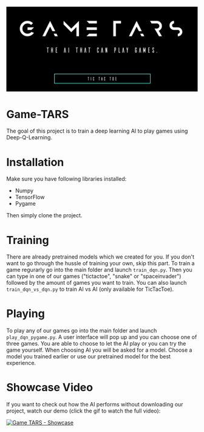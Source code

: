 ![Game-TARS](https://github.com/Silvan-M/Game-TARS/blob/master/resources/title.png?raw=true)

# Game-TARS
The goal of this project is to train a deep learning AI to play games using Deep-Q-Learning.

# Installation
Make sure you have following libraries installed:
- Numpy
- TensorFlow
- Pygame

Then simply clone the project.

# Training
There are already pretrained models which we created for you. If you don't want to go through the hussle of training your own, skip this part.
To train a game regurarly go into the main folder and launch `train_dqn.py`. Then you can type in one of our games ("tictactoe", "snake" or "spaceinvader") followed by the amount of games you want to train.
You can also launch `train_dqn_vs_dqn.py` to train AI vs AI (only available for TicTacToe).

# Playing
To play any of our games go into the main folder and launch `play_dqn_pygame.py`. A user interface will pop up and you can choose one of three games. 
You are able to choose to let the AI play or you can try the game yourself. When choosing AI you will be asked for a model. Choose a model you trained earlier or use our pretrained model for the best experience.

# Showcase Video
If you want to check out how the AI performs without downloading our project, watch our demo (click the gif to watch the full video):

[![Game TARS - Showcase](https://j.gifs.com/P7vOjl.gif)](https://www.youtube.com/watch?v=Ix2q-pfDjgg&feature=youtu.be)
